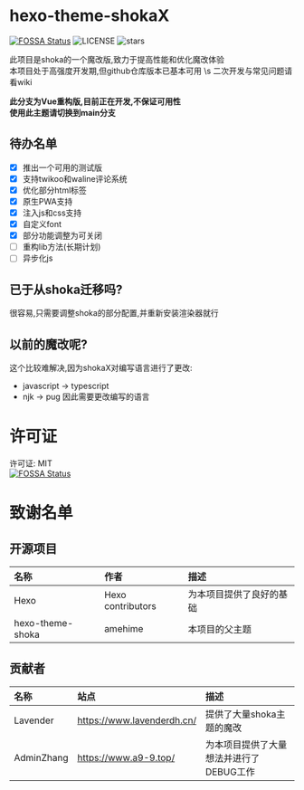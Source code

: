 # hexo-theme-shokaX
[![FOSSA Status](https://app.fossa.com/api/projects/git%2Bgithub.com%2Fzkz098%2Fhexo-theme-shokaX.svg?type=shield)](https://app.fossa.com/projects/git%2Bgithub.com%2Fzkz098%2Fhexo-theme-shokaX?ref=badge_shield)
![LICENSE](	https://img.shields.io/github/license/zkz098/hexo-theme-shokaX)
![stars](https://img.shields.io/github/stars/zkz098/hexo-theme-shokaX)


此项目是shoka的一个魔改版,致力于提高性能和优化魔改体验 \
本项目处于高强度开发期,但github仓库版本已基本可用 \s
二次开发与常见问题请看wiki

**此分支为Vue重构版,目前正在开发,不保证可用性** \
**使用此主题请切换到main分支**

## 待办名单
- [x] 推出一个可用的测试版
- [x] 支持twikoo和waline评论系统
- [x] 优化部分html标签
- [x] 原生PWA支持
- [x] 注入js和css支持
- [x] 自定义font
- [x] 部分功能调整为可关闭
- [ ] 重构lib方法(长期计划)
- [ ] 异步化js

## 已于从shoka迁移吗?
很容易,只需要调整shoka的部分配置,并重新安装渲染器就行

## 以前的魔改呢?
这个比较难解决,因为shokaX对编写语言进行了更改:
- javascript -> typescript
- njk -> pug
  因此需要更改编写的语言

# 许可证
许可证: MIT \
[![FOSSA Status](https://app.fossa.com/api/projects/git%2Bgithub.com%2Fzkz098%2Fhexo-theme-shokaX.svg?type=large)](https://app.fossa.com/projects/git%2Bgithub.com%2Fzkz098%2Fhexo-theme-shokaX?ref=badge_large)

# 致谢名单
## 开源项目
| 名称               | 作者                | 描述                 |
|:-----------------|:------------------|:-------------------|
| Hexo             | Hexo contributors | 为本项目提供了良好的基础       |
| hexo-theme-shoka | amehime           | 本项目的父主题            |

## 贡献者
| 名称         | 站点                         | 描述                     |
|:-----------|:---------------------------|:-----------------------|
| Lavender   | https://www.lavenderdh.cn/ | 提供了大量shoka主题的魔改        |
| AdminZhang | https://www.a9-9.top/      | 为本项目提供了大量想法并进行了DEBUG工作 |

